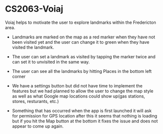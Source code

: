 # CS2063-Voiaj
Voiaj helps to motivate the user to explore landmarks within the Fredericton area. 

- Landmarks are marked on the map as a red marker when they have not been visited yet and the user can change it to green when they have visited the landmark.

- The user can set a landmark as visited by tapping the marker twice and can set it to unvisited in the same way.

- The user can see all the landmarks by hitting Places in the bottom left corner

- We have a settings button but did not have time to implement the features but we had planned to allow the user to change the map style as well as what Google map locations could show up(gas stations, stores, resturants, etc.) 

- Something that has occurred when the app is first launched it will ask for permission for GPS location after this it seems that nothing is loading but if you hit the Map button at the bottom it fixes the issue and does not appear to come up again.
